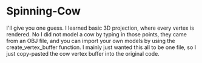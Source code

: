 # Spinning-Cow
I'll give you one guess. 
I learned basic 3D projection, where every vertex is rendered. No I did not model a cow by typing in those points, they came from an OBJ file,
and you can import your own models by using the create_vertex_buffer function. I mainly just wanted this all to be one file, so I just copy-pasted 
the cow vertex buffer into the original code.
